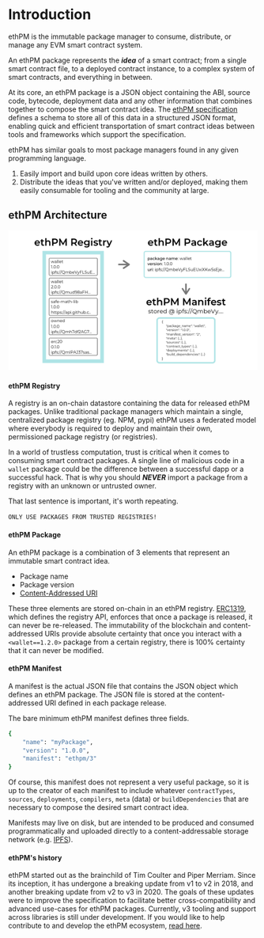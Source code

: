 # Introduction

ethPM is the immutable package manager to consume, distribute, or manage any EVM smart contract system. 

An ethPM package represents the _**idea**_ of a smart contract; from a single smart contract file, to a deployed contract instance, to a complex system of smart contracts, and everything in between.

At its core, an ethPM package is a JSON object containing the ABI, source code, bytecode, deployment data and any other information that combines together to compose the smart contract idea. The [ethPM specification](http://ethpm.github.io/ethpm-spec/) defines a schema to store all of this data in a structured JSON format, enabling quick and efficient transportation of smart contract ideas between tools and frameworks which support the specification.

ethPM has similar goals to most package managers found in any given programming language. 

1. Easily import and build upon core ideas written by others.
2. Distribute the ideas that you've written and/or deployed, making them easily consumable for tooling and the community at large.

## ethPM  Architecture

![](.gitbook/assets/ethpm-registry-1.png)

#### ethPM Registry

A registry is an on-chain datastore containing the data for released ethPM packages. Unlike traditional package managers which maintain a single, centralized package registry \(eg. NPM, pypi\) ethPM uses a federated model where everybody is required to deploy and maintain their own, permissioned package registry \(or registries\). 

In a world of trustless computation, trust is critical when it comes to consuming smart contract packages. A single line of malicious code in a `wallet` package could be the difference between a successful dapp or a successful hack. That is why you should _**NEVER**_ import a package from a registry with an unknown or untrusted owner. 

That last sentence is important, it's worth repeating.

`ONLY USE PACKAGES FROM TRUSTED REGISTRIES!`

#### ethPM Package

An ethPM package is a combination of 3 elements that represent an immutable smart contract idea. 

* Package name
* Package version
* [Content-Addressed URI](uris.md#content-addressed-uris)

These three elements are stored on-chain in an ethPM registry. [ERC1319](http://eips.ethereum.org/EIPS/eip-1319), which defines the registry API, enforces that once a package is released, it can never be re-released. The immutability of the blockchain and content-addressed URIs provide absolute certainty that once you interact with a `<wallet==1.2.0>` package from a certain registry, there is 100% certainty that it can never be modified.

#### ethPM Manifest

A manifest is the actual JSON file that contains the JSON object which defines an ethPM package. The JSON file is stored at the content-addressed URI defined in each package release. 

The bare minimum ethPM manifest defines three fields. 

```bash
{
    "name": "myPackage",
    "version": "1.0.0",
    "manifest": "ethpm/3"
}
```

Of course, this manifest does not represent a very useful package, so it is up to the creator of each manifest to include whatever `contractTypes`, `sources`, `deployments`, `compilers`, `meta` \(data\) or `buildDependencies` that are necessary to compose the desired smart contract idea.

Manifests may live on disk, but are intended to be produced and consumed programmatically and uploaded directly to a content-addressable storage network \(e.g. [IPFS](https://ipfs.io/)\).

#### ethPM's history

ethPM started out as the brainchild of Tim Coulter and Piper Merriam. Since its inception, it has undergone a breaking update from v1 to v2 in 2018, and another breaking update from v2 to v3 in 2020. The goals of these updates were to improve the specification to facilitate better cross-compatibility and advanced use-cases for ethPM packages. Currently, v3 tooling and support across libraries is still under development. If you would like to help contribute to and develop the ethPM ecosystem, [read here](ethpm-developer-guide/ethpm-questions-and-support.md#whats-the-best-way-to-contribute).

